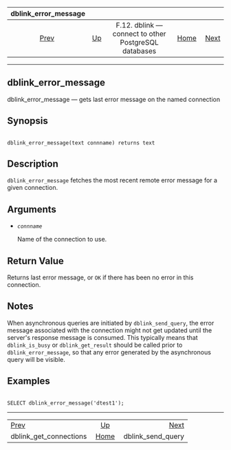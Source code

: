 <!--?xml version="1.0" encoding="UTF-8" standalone="no"?-->

|                         dblink\_error\_message                        |                                                                          |                                                      |                                                       |                                                             |
| :-------------------------------------------------------------------: | :----------------------------------------------------------------------- | :--------------------------------------------------: | ----------------------------------------------------: | ----------------------------------------------------------: |
| [Prev](contrib-dblink-get-connections.html "dblink_get_connections")  | [Up](dblink.html "F.12. dblink — connect to other PostgreSQL databases") | F.12. dblink — connect to other PostgreSQL databases | [Home](index.html "PostgreSQL 17devel Documentation") |  [Next](contrib-dblink-send-query.html "dblink_send_query") |

***

[]()

## dblink\_error\_message

dblink\_error\_message — gets last error message on the named connection

## Synopsis

```

dblink_error_message(text connname) returns text
```

## Description

`dblink_error_message` fetches the most recent remote error message for a given connection.

## Arguments

*   *`connname`*

    Name of the connection to use.

## Return Value

Returns last error message, or `OK` if there has been no error in this connection.

## Notes

When asynchronous queries are initiated by `dblink_send_query`, the error message associated with the connection might not get updated until the server's response message is consumed. This typically means that `dblink_is_busy` or `dblink_get_result` should be called prior to `dblink_error_message`, so that any error generated by the asynchronous query will be visible.

## Examples

```

SELECT dblink_error_message('dtest1');
```

***

|                                                                       |                                                                          |                                                             |
| :-------------------------------------------------------------------- | :----------------------------------------------------------------------: | ----------------------------------------------------------: |
| [Prev](contrib-dblink-get-connections.html "dblink_get_connections")  | [Up](dblink.html "F.12. dblink — connect to other PostgreSQL databases") |  [Next](contrib-dblink-send-query.html "dblink_send_query") |
| dblink\_get\_connections                                              |           [Home](index.html "PostgreSQL 17devel Documentation")          |                                         dblink\_send\_query |
